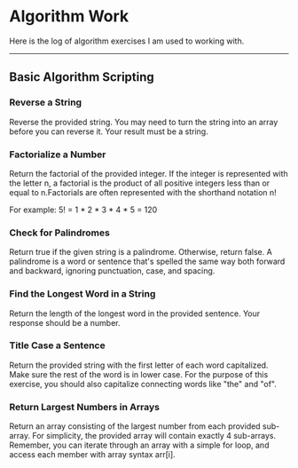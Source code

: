 # Algorithm Work
Here is the log of algorithm exercises I am used to working with.

---

## Basic Algorithm Scripting


### Reverse a String
Reverse the provided string.
You may need to turn the string into an array before you can reverse it.
Your result must be a string.


### Factorialize a Number
Return the factorial of the provided integer. If the integer is represented with the letter n, a factorial is the product of all positive integers less than or equal to n.Factorials are often represented with the shorthand notation n!

For example: 5! = 1 * 2 * 3 * 4 * 5 = 120


### Check for Palindromes
Return true if the given string is a palindrome. Otherwise, return false.
A palindrome is a word or sentence that's spelled the same way both forward and backward, ignoring punctuation, case, and spacing.


### Find the Longest Word in a String
Return the length of the longest word in the provided sentence.
Your response should be a number.


### Title Case a Sentence
Return the provided string with the first letter of each word capitalized. Make sure the rest of the word is in lower case.
For the purpose of this exercise, you should also capitalize connecting words like "the" and "of".


### Return Largest Numbers in Arrays
Return an array consisting of the largest number from each provided sub-array. For simplicity, the provided array will contain exactly 4 sub-arrays.
Remember, you can iterate through an array with a simple for loop, and access each member with array syntax arr[i].
